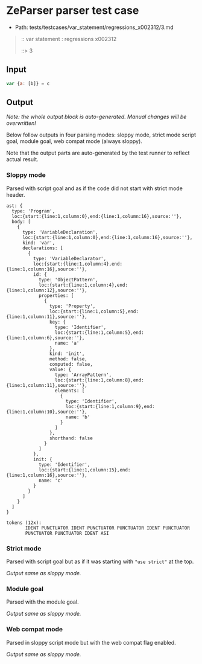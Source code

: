 # ZeParser parser test case

- Path: tests/testcases/var_statement/regressions_x002312/3.md

> :: var statement : regressions x002312
>
> ::> 3

## Input

`````js
var {a: [b]} = c
`````

## Output

_Note: the whole output block is auto-generated. Manual changes will be overwritten!_

Below follow outputs in four parsing modes: sloppy mode, strict mode script goal, module goal, web compat mode (always sloppy).

Note that the output parts are auto-generated by the test runner to reflect actual result.

### Sloppy mode

Parsed with script goal and as if the code did not start with strict mode header.

`````
ast: {
  type: 'Program',
  loc:{start:{line:1,column:0},end:{line:1,column:16},source:''},
  body: [
    {
      type: 'VariableDeclaration',
      loc:{start:{line:1,column:0},end:{line:1,column:16},source:''},
      kind: 'var',
      declarations: [
        {
          type: 'VariableDeclarator',
          loc:{start:{line:1,column:4},end:{line:1,column:16},source:''},
          id: {
            type: 'ObjectPattern',
            loc:{start:{line:1,column:4},end:{line:1,column:12},source:''},
            properties: [
              {
                type: 'Property',
                loc:{start:{line:1,column:5},end:{line:1,column:11},source:''},
                key: {
                  type: 'Identifier',
                  loc:{start:{line:1,column:5},end:{line:1,column:6},source:''},
                  name: 'a'
                },
                kind: 'init',
                method: false,
                computed: false,
                value: {
                  type: 'ArrayPattern',
                  loc:{start:{line:1,column:8},end:{line:1,column:11},source:''},
                  elements: [
                    {
                      type: 'Identifier',
                      loc:{start:{line:1,column:9},end:{line:1,column:10},source:''},
                      name: 'b'
                    }
                  ]
                },
                shorthand: false
              }
            ]
          },
          init: {
            type: 'Identifier',
            loc:{start:{line:1,column:15},end:{line:1,column:16},source:''},
            name: 'c'
          }
        }
      ]
    }
  ]
}

tokens (12x):
       IDENT PUNCTUATOR IDENT PUNCTUATOR PUNCTUATOR IDENT PUNCTUATOR
       PUNCTUATOR PUNCTUATOR IDENT ASI
`````

### Strict mode

Parsed with script goal but as if it was starting with `"use strict"` at the top.

_Output same as sloppy mode._

### Module goal

Parsed with the module goal.

_Output same as sloppy mode._

### Web compat mode

Parsed in sloppy script mode but with the web compat flag enabled.

_Output same as sloppy mode._
